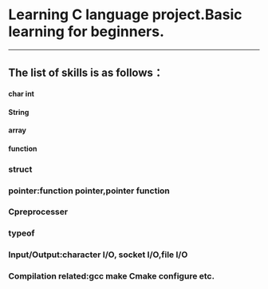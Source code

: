 # Learning C language project.Basic learning for beginners.  
---  
## The list of skills is as follows：  
#### char int  
#### String   
#### array  
#### function  
### struct  
### pointer:function pointer,pointer function  
### Cpreprocesser  
### typeof  
### Input/Output:character I/O, socket I/O,file I/O   
### Compilation related:gcc make Cmake configure etc.  
